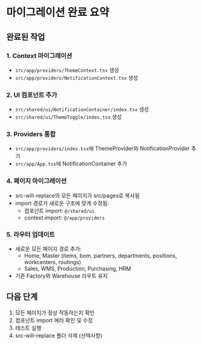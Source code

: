 # 마이그레이션 완료 요약

## 완료된 작업

### 1. Context 마이그레이션
- `src/app/providers/ThemeContext.tsx` 생성
- `src/app/providers/NotificationContext.tsx` 생성

### 2. UI 컴포넌트 추가
- `src/shared/ui/NotificationContainer/index.tsx` 생성
- `src/shared/ui/ThemeToggle/index.tsx` 생성

### 3. Providers 통합
- `src/app/providers/index.tsx`에 ThemeProvider와 NotificationProvider 추가
- `src/app/App.tsx`에 NotificationContainer 추가

### 4. 페이지 마이그레이션
- src-will-replace의 모든 페이지가 src/pages로 복사됨
- import 경로가 새로운 구조에 맞게 수정됨:
  - 컴포넌트 import: `@/shared/ui`
  - context import: `@/app/providers`

### 5. 라우터 업데이트
- 새로운 모든 페이지 경로 추가:
  - Home, Master (items, bom, partners, departments, positions, workcenters, routings)
  - Sales, WMS, Production, Purchasing, HRM
- 기존 Factory와 Warehouse 라우트 유지

## 다음 단계

1. 모든 페이지가 정상 작동하는지 확인
2. 컴포넌트 import 에러 확인 및 수정
3. 테스트 실행
4. src-will-replace 폴더 삭제 (선택사항)
